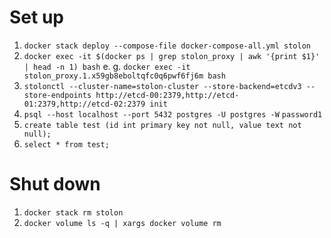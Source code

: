 # Set up
1. `docker stack deploy --compose-file docker-compose-all.yml stolon`
2. `docker exec -it $(docker ps | grep stolon_proxy | awk '{print $1}' | head -n 1) bash` e. g. `docker exec -it stolon_proxy.1.x59gb8eboltqfc0q6pwf6fj6m bash`
3. `stolonctl --cluster-name=stolon-cluster --store-backend=etcdv3 --store-endpoints http://etcd-00:2379,http://etcd-01:2379,http://etcd-02:2379 init`
4. `psql --host localhost --port 5432 postgres -U postgres -W`
`password1`
5. `create table test (id int primary key not null, value text not null);`
6. `select * from test;`

# Shut down
1. `docker stack rm stolon`
2. `docker volume ls -q | xargs docker volume rm`